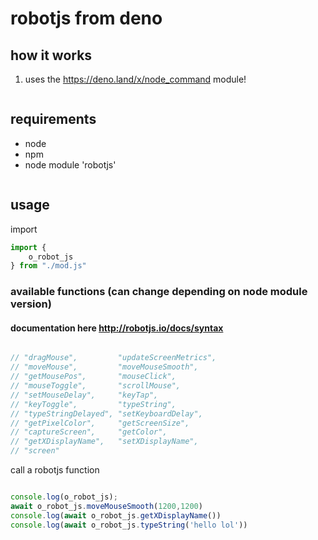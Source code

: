<!-- {"s_msg":"this file was automatically generated","s_by":"f_generate_markdown.module.js","s_ts_created":"Tue Dec 05 2023 02:08:50 GMT+0100 (Central European Standard Time)","n_ts_created":1701738530358} -->
# robotjs from deno
## how it works
1. uses the https://deno.land/x/node_command module!
```javascript

```
## requirements
- node
- npm
- node module 'robotjs'
```javascript

```
## usage
import
```javascript
import {
    o_robot_js
} from "./mod.js"

```
### available functions (can change depending on node module version)
#### documentation here http://robotjs.io/docs/syntax
```javascript

// "dragMouse",         "updateScreenMetrics",
// "moveMouse",         "moveMouseSmooth",
// "getMousePos",       "mouseClick",
// "mouseToggle",       "scrollMouse",
// "setMouseDelay",     "keyTap",
// "keyToggle",         "typeString",
// "typeStringDelayed", "setKeyboardDelay",
// "getPixelColor",     "getScreenSize",
// "captureScreen",     "getColor",
// "getXDisplayName",   "setXDisplayName",
// "screen"
```
call a robotjs function
```javascript

console.log(o_robot_js);
await o_robot_js.moveMouseSmooth(1200,1200)
console.log(await o_robot_js.getXDisplayName())
console.log(await o_robot_js.typeString('hello lol'))
```